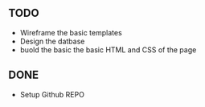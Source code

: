 TODO
----
* Wireframe the basic templates
* Design the datbase
* buold the basic the basic HTML and CSS of the page


DONE
----
* Setup Github REPO
